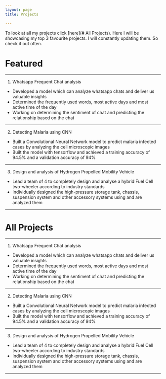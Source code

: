 ```yaml
---
layout: page
title: Projects

---
```


To look at all my projects click [here](# All Projects). 
Here I will be showcasing my top 3 favourite projects. I will constantly updating them. So check it out often.

# Featured 
---
01. Whatsapp Frequent Chat analysis
* Developed a model which can analyze whatsapp chats and deliver us valuable insights
* Determined the frequently used words, most active days and most active time of the day
* Working on determining the sentiment of chat and predicting the relationship based on the chat

---
02. Detecting Malaria using CNN
* Built a Convolutional Neural Network model to predict malaria infected cases by analyzing the cell microscopic images
* Built the model with tensorflow and achieved a training accuracy of 94.5% and a validation accuracy of 94%

---
03. Design and analysis of Hydrogen Propelled Mobility Vehicle
* Lead a team of 4 to completely design and analyse a hybrid Fuel Cell two-wheeler according to industry standards
* Individually designed the high-pressure storage tank, chassis, suspension system and other accessory systems using and are analyzed them

---

# All Projects
---
01. Whatsapp Frequent Chat analysis
* Developed a model which can analyze whatsapp chats and deliver us valuable insights
* Determined the frequently used words, most active days and most active time of the day
* Working on determining the sentiment of chat and predicting the relationship based on the chat

---
02. Detecting Malaria using CNN
* Built a Convolutional Neural Network model to predict malaria infected cases by analyzing the cell microscopic images
* Built the model with tensorflow and achieved a training accuracy of 94.5% and a validation accuracy of 94%

---
03. Design and analysis of Hydrogen Propelled Mobility Vehicle
* Lead a team of 4 to completely design and analyse a hybrid Fuel Cell two-wheeler according to industry standards
* Individually designed the high-pressure storage tank, chassis, suspension system and other accessory systems using and are analyzed them

---
